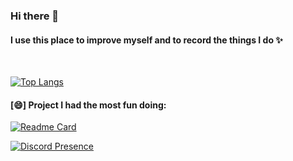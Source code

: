 ### Hi there 👋
#### I use this place to improve myself and to record the things I do ✨

<!--
**Novaytre/Novaytre** is a ✨ _special_ ✨ repository because its `README.md` (this file) appears on your GitHub profile.

Here are some ideas to get you started:

- 🔭 I’m currently working on ...
- 🌱 I’m currently learning ...
- 👯 I’m looking to collaborate on ...
- 🤔 I’m looking for help with ...
- 💬 Ask me about ...
- 📫 How to reach me: ...
- 😄 Pronouns: ...
- ⚡ Fun fact: ...
-->
<br>

[![Top Langs](https://github-readme-stats.vercel.app/api/top-langs/?username=Novaytre)](https://github.com/anuraghazra/github-readme-stats)

#### [😄] Project I had the most fun doing: <br>
[![Readme Card](https://github-readme-stats.vercel.app/api/pin/?username=Novaytre&repo=ReactJS-World-Time-API-Using)](https://github.com/Novaytre/ReactJS-World-Time-API-Using)

[![Discord Presence](https://lanyard-profile-readme.vercel.app/api/653592785043193886)](https://discord.com/users/653592785043193886)

